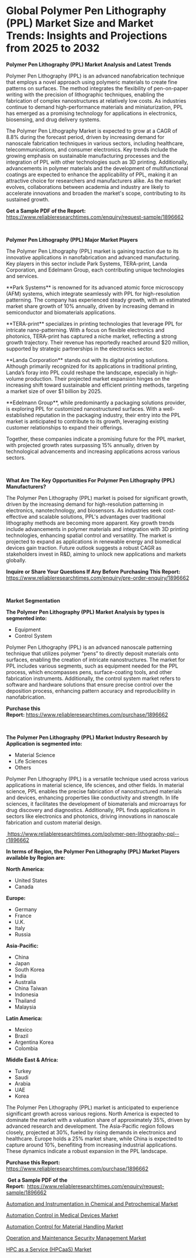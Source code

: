<p><h1>Global Polymer Pen Lithography (PPL) Market Size and Market Trends: Insights and Projections from 2025 to 2032</h1></p><p><strong>Polymer Pen Lithography (PPL) Market Analysis and Latest Trends</strong></p>
<p><p>Polymer Pen Lithography (PPL) is an advanced nanofabrication technique that employs a novel approach using polymeric materials to create fine patterns on surfaces. The method integrates the flexibility of pen-on-paper writing with the precision of lithographic techniques, enabling the fabrication of complex nanostructures at relatively low costs. As industries continue to demand high-performance materials and miniaturization, PPL has emerged as a promising technology for applications in electronics, biosensing, and drug delivery systems.</p><p>The Polymer Pen Lithography Market is expected to grow at a CAGR of 8.8% during the forecast period, driven by increasing demand for nanoscale fabrication techniques in various sectors, including healthcare, telecommunications, and consumer electronics. Key trends include the growing emphasis on sustainable manufacturing processes and the integration of PPL with other technologies such as 3D printing. Additionally, advancements in polymer materials and the development of multifunctional coatings are expected to enhance the applicability of PPL, making it an attractive choice for researchers and manufacturers alike. As the market evolves, collaborations between academia and industry are likely to accelerate innovations and broaden the market's scope, contributing to its sustained growth.</p></p>
<p><strong>Get a Sample PDF of the Report:&nbsp;</strong> <a href="https://www.reliableresearchtimes.com/enquiry/request-sample/1896662?utm_campaign=2263&utm_medium=2&utm_source=Github&utm_content=ia&utm_term=11032025&utm_id=polymer-pen-lithography-ppl">https://www.reliableresearchtimes.com/enquiry/request-sample/1896662</a></p>
<p>&nbsp;</p>
<p><strong>Polymer Pen Lithography (PPL) Major Market Players</strong></p>
<p><p>The Polymer Pen Lithography (PPL) market is gaining traction due to its innovative applications in nanofabrication and advanced manufacturing. Key players in this sector include Park Systems, TERA-print, Landa Corporation, and Edelmann Group, each contributing unique technologies and services.</p><p>**Park Systems** is renowned for its advanced atomic force microscopy (AFM) systems, which integrate seamlessly with PPL for high-resolution patterning. The company has experienced steady growth, with an estimated market share growth of 10% annually, driven by increasing demand in semiconductor and biomaterials applications.</p><p>**TERA-print** specializes in printing technologies that leverage PPL for intricate nano-patterning. With a focus on flexible electronics and photonics, TERA-print has captured a niche market, reflecting a strong growth trajectory. Their revenue has reportedly reached around $20 million, supported by strategic partnerships in the electronics sector.</p><p>**Landa Corporation** stands out with its digital printing solutions. Although primarily recognized for its applications in traditional printing, Landa’s foray into PPL could reshape the landscape, especially in high-volume production. Their projected market expansion hinges on the increasing shift toward sustainable and efficient printing methods, targeting a market size of over $1 billion by 2025.</p><p>**Edelmann Group**, while predominantly a packaging solutions provider, is exploring PPL for customized nanostructured surfaces. With a well-established reputation in the packaging industry, their entry into the PPL market is anticipated to contribute to its growth, leveraging existing customer relationships to expand their offerings.</p><p>Together, these companies indicate a promising future for the PPL market, with projected growth rates surpassing 15% annually, driven by technological advancements and increasing applications across various sectors.</p></p>
<p>&nbsp;</p>
<p><strong>What Are The Key Opportunities For Polymer Pen Lithography (PPL) Manufacturers?</strong></p>
<p><p>The Polymer Pen Lithography (PPL) market is poised for significant growth, driven by the increasing demand for high-resolution patterning in electronics, nanotechnology, and biosensors. As industries seek cost-effective and scalable solutions, PPL's advantages over traditional lithography methods are becoming more apparent. Key growth trends include advancements in polymer materials and integration with 3D printing technologies, enhancing spatial control and versatility. The market is projected to expand as applications in renewable energy and biomedical devices gain traction. Future outlook suggests a robust CAGR as stakeholders invest in R&D, aiming to unlock new applications and markets globally.</p></p>
<p><strong>Inquire or Share Your Questions If Any Before Purchasing This Report:</strong> <a href="https://www.reliableresearchtimes.com/enquiry/pre-order-enquiry/1896662?utm_campaign=2263&utm_medium=2&utm_source=Github&utm_content=ia&utm_term=11032025&utm_id=polymer-pen-lithography-ppl">https://www.reliableresearchtimes.com/enquiry/pre-order-enquiry/1896662</a></p>
<p>&nbsp;</p>
<p><strong>Market Segmentation</strong></p>
<p><strong>The Polymer Pen Lithography (PPL) Market Analysis by types is segmented into:</strong></p>
<p><ul><li>Equipment</li><li>Control System</li></ul></p>
<p><p>Polymer Pen Lithography (PPL) is an advanced nanoscale patterning technique that utilizes polymer “pens” to directly deposit materials onto surfaces, enabling the creation of intricate nanostructures. The market for PPL includes various segments, such as equipment needed for the PPL process, which encompasses pens, surface-coating tools, and other fabrication instruments. Additionally, the control system market refers to software and hardware solutions that ensure precise control over the deposition process, enhancing pattern accuracy and reproducibility in nanofabrication.</p></p>
<p><strong>Purchase this Report:&nbsp;</strong><a href="https://www.reliableresearchtimes.com/purchase/1896662?utm_campaign=2263&utm_medium=2&utm_source=Github&utm_content=ia&utm_term=11032025&utm_id=polymer-pen-lithography-ppl">https://www.reliableresearchtimes.com/purchase/1896662</a></p>
<p>&nbsp;</p>
<p><strong>The Polymer Pen Lithography (PPL) Market Industry Research by Application is segmented into:</strong></p>
<p><ul><li>Material Science</li><li>Life Sciences</li><li>Others</li></ul></p>
<p><p>Polymer Pen Lithography (PPL) is a versatile technique used across various applications in material science, life sciences, and other fields. In material science, PPL enables the precise fabrication of nanostructured materials and devices, enhancing properties like conductivity and strength. In life sciences, it facilitates the development of biomaterials and microarrays for drug discovery and diagnostics. Additionally, PPL finds applications in sectors like electronics and photonics, driving innovations in nanoscale fabrication and custom material design.</p></p>
<p><a href="https://www.reliableresearchtimes.com/polymer-pen-lithography-ppl--r1896662?utm_campaign=2263&utm_medium=2&utm_source=Github&utm_content=ia&utm_term=11032025&utm_id=polymer-pen-lithography-ppl">&nbsp;https://www.reliableresearchtimes.com/polymer-pen-lithography-ppl--r1896662</a></p>
<p><strong>In terms of Region, the Polymer Pen Lithography (PPL) Market Players available by Region are:</strong></p>
<p>
    <p> <strong> North America: </strong>
        <ul>
            <li>United States</li>
            <li>Canada</li>
        </ul>
        </p> 
    <p> <strong> Europe: </strong>
        <ul>
            <li>Germany</li>
            <li>France</li>
            <li>U.K.</li>
            <li>Italy</li>
            <li>Russia</li>
        </ul>
        </p> 
    <p> <strong> Asia-Pacific: </strong>
        <ul>
            <li>China</li>
            <li>Japan</li>
            <li>South Korea</li>
            <li>India</li>
            <li>Australia</li>
            <li>China Taiwan</li>
            <li>Indonesia</li>
            <li>Thailand</li>
            <li>Malaysia</li>
        </ul>
        </p> 
    <p> <strong> Latin America: </strong>
        <ul>
            <li>Mexico</li>
            <li>Brazil</li>
            <li>Argentina Korea</li>
            <li>Colombia</li>
        </ul>
        </p> 
    <p> <strong> Middle East & Africa: </strong>
        <ul>
            <li>Turkey</li>
            <li>Saudi</li>
            <li>Arabia</li>
            <li>UAE</li>
            <li>Korea</li>
        </ul>
    </p>
    </p>
<p><p>The Polymer Pen Lithography (PPL) market is anticipated to experience significant growth across various regions. North America is expected to dominate the market with a valuation share of approximately 35%, driven by advanced research and development. The Asia-Pacific region follows closely, projected at 30%, fueled by rising demands in electronics and healthcare. Europe holds a 25% market share, while China is expected to capture around 10%, benefiting from increasing industrial applications. These dynamics indicate a robust expansion in the PPL landscape.</p></p>
<p><strong>Purchase this Report: </strong><a href="https://www.reliableresearchtimes.com/purchase/1896662?utm_campaign=2263&utm_medium=2&utm_source=Github&utm_content=ia&utm_term=11032025&utm_id=polymer-pen-lithography-ppl">https://www.reliableresearchtimes.com/purchase/1896662</a></p>
<p>&nbsp;<strong>Get a Sample PDF of the Report:&nbsp;&nbsp;</strong><a href="https://www.reliableresearchtimes.com/enquiry/request-sample/1896662?utm_campaign=2263&utm_medium=2&utm_source=Github&utm_content=ia&utm_term=11032025&utm_id=polymer-pen-lithography-ppl">https://www.reliableresearchtimes.com/enquiry/request-sample/1896662</a></p>
<p><strong></strong></p>
<p><p><a href="https://github.com/saaindosya/Market-Research-Report-List-1/blob/main/automation-and-instrumentation-in-chemical-and-petrochemical-market.md?utm_campaign=2263&utm_medium=2&utm_source=Github&utm_content=ia&utm_term=11032025&utm_id=polymer-pen-lithography-ppl">Automation and Instrumentation in Chemical and Petrochemical Market</a></p><p><a href="https://github.com/lalolatiot/Market-Research-Report-List-1/blob/main/automation-control-in-medical-devices-market.md?utm_campaign=2263&utm_medium=2&utm_source=Github&utm_content=ia&utm_term=11032025&utm_id=polymer-pen-lithography-ppl">Automation Control in Medical Devices Market</a></p><p><a href="https://github.com/ternainglin/Market-Research-Report-List-1/blob/main/automation-control-for-material-handling-market.md?utm_campaign=2263&utm_medium=2&utm_source=Github&utm_content=ia&utm_term=11032025&utm_id=polymer-pen-lithography-ppl">Automation Control for Material Handling Market</a></p><p><a href="https://github.com/penglatilles/Market-Research-Report-List-1/blob/main/operation-and-maintenance-security-management-market.md?utm_campaign=2263&utm_medium=2&utm_source=Github&utm_content=ia&utm_term=11032025&utm_id=polymer-pen-lithography-ppl">Operation and Maintenance Security Management Market</a></p><p><a href="https://github.com/akaalahk/Market-Research-Report-List-1/blob/main/hpc-as-a-service-hpcaas-market.md?utm_campaign=2263&utm_medium=2&utm_source=Github&utm_content=ia&utm_term=11032025&utm_id=polymer-pen-lithography-ppl">HPC as a Service (HPCaaS) Market</a></p></p>